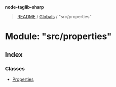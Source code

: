 **node-taglib-sharp**

> [README](../README.md) / [Globals](../globals.md) / "src/properties"

# Module: "src/properties"

## Index

### Classes

* [Properties](../classes/_src_properties_.properties.md)
